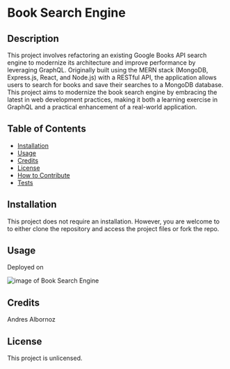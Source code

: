 # Book Search Engine

## Description
This project involves refactoring an existing Google Books API search engine to modernize its architecture and improve performance by leveraging GraphQL. Originally built using the MERN stack (MongoDB, Express.js, React, and Node.js) with a RESTful API, the application allows users to search for books and save their searches to a MongoDB database. This project aims to modernize the book search engine by embracing the latest in web development practices, making it both a learning exercise in GraphQL and a practical enhancement of a real-world application.

## Table of Contents
- [Installation](#installation)
- [Usage](#usage)
- [Credits](#credits)
- [License](#license)
- [How to Contribute](#how-to-contribute)
- [Tests](#tests)

## Installation
This project does not require an installation. However, you are welcome to to either clone the repository and access the project files or fork the repo.

## Usage
Deployed on [](.........)


![image of Book Search Engine](...........)

## Credits
Andres Albornoz

## License
This project is unlicensed.
